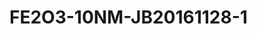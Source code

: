 # FE2O3-10NM-JB20161128-1
<script type="application/ld+json">

  {
    "@context": "https://schema.org/",
    "@type": "ChemicalSubstance",
    "http://purl.org/dc/terms/conformsTo":
      {
        "@type": "CreativeWork",
        "@id": "https://bioschemas.org/profiles/ChemicalSubstance/0.4-RELEASE/"
      },
    "name": "FE2O3-10NM-JB20161128-1",
    "@id":"wiki:FE2O3-2D10NM-2DJB20161128-2D1",
  }
</script>

